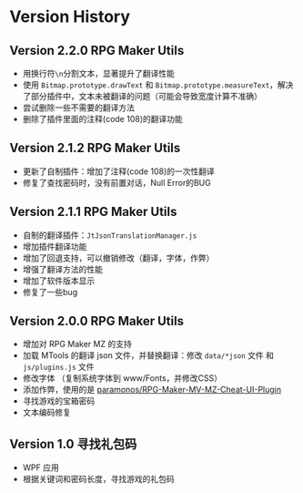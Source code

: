 # Version History

## Version 2.2.0 RPG Maker Utils

- 用换行符`\n`分割文本，显著提升了翻译性能
- 使用 `Bitmap.prototype.drawText` 和 `Bitmap.prototype.measureText`，解决了部分插件中，文本未被翻译的问题（可能会导致宽度计算不准确）
- 尝试删除一些不需要的翻译方法
- 删除了插件里面的注释(code 108)的翻译功能

## Version 2.1.2 RPG Maker Utils

- 更新了自制插件：增加了注释(code 108)的一次性翻译
- 修复了查找密码时，没有前置对话，Null Error的BUG

## Version 2.1.1 RPG Maker Utils

- 自制的翻译插件：`JtJsonTranslationManager.js`
- 增加插件翻译功能
- 增加了回退支持，可以撤销修改（翻译，字体，作弊）
- 增强了翻译方法的性能
- 增加了软件版本显示
- 修复了一些bug

## Version 2.0.0 RPG Maker Utils

- 增加对 RPG Maker MZ 的支持
- 加载 MTools 的翻译 json 文件，并替换翻译：修改 `data/*json` 文件 和 `js/plugins.js` 文件
- 修改字体 （复制系统字体到 www/Fonts，并修改CSS）
- 添加作弊，使用的是 [paramonos/RPG-Maker-MV-MZ-Cheat-UI-Plugin](https://github.com/paramonos/RPG-Maker-MV-MZ-Cheat-UI-Plugin)
- 寻找游戏的宝箱密码
- 文本编码修复

## Version 1.0 寻找礼包码

- WPF 应用
- 根据关键词和密码长度，寻找游戏的礼包码
  
